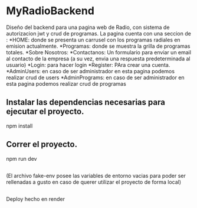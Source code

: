 # MyRadioBackend
Diseño del backend para una pagina web de Radio, con sistema de autorizacion jwt y crud de programas.
La pagina cuenta con una seccion de :
  *HOME: donde se presenta un carrusel con los programas radiales en emision actualmente.
  *Programas: donde se muestra la grilla de programas totales.
  *Sobre Nosotros: 
  *Contactanos: Un formulario para enviar un email al contacto de la empresa (a su vez, envia una respuesta predeterminada al usuario)
  *Login: para hacer login
  *Register: PAra crear una cuenta.
  *AdminUsers: en caso de ser administrador en esta pagina podemos realizar crud de users
  *AdminPrograms: en caso de ser administrador en esta pagina podemos realizar crud de programas
  
## Instalar las dependencias necesarias para ejecutar el proyecto.
npm install

## Correr el proyecto.
npm run dev


##
(El archivo fake-env posee las variables de entorno vacias para poder ser rellenadas a gusto en caso de querer utilizar el proyecto de forma local)
##
Deploy hecho en render
